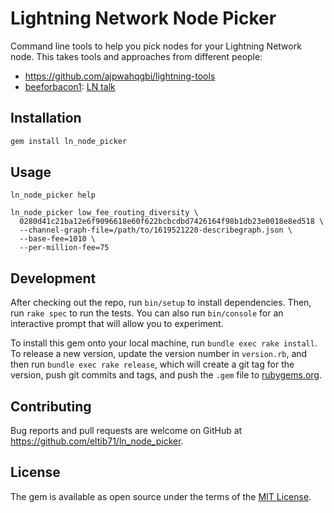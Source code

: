 # Lightning Network Node Picker

Command line tools to help you pick nodes for your Lightning Network node. This takes tools and approaches from different people:

- https://github.com/ajpwahqgbi/lightning-tools
- [beeforbacon1](https://twitter.com/beeforbacon1): [LN talk](https://www.youtube.com/watch?v=qnj-ix45tVw)

## Installation

```ruby
gem install ln_node_picker
```

## Usage


```
ln_node_picker help

ln_node_picker low_fee_routing_diversity \
  0280d41c21ba12e6f9096618e60f622bcbcdbd7426164f98b1db23e0018e8ed518 \
  --channel-graph-file=/path/to/1619521220-describegraph.json \
  --base-fee=1010 \
  --per-million-fee=75
```

## Development

After checking out the repo, run `bin/setup` to install dependencies. Then, run `rake spec` to run the tests. You can also run `bin/console` for an interactive prompt that will allow you to experiment.

To install this gem onto your local machine, run `bundle exec rake install`. To release a new version, update the version number in `version.rb`, and then run `bundle exec rake release`, which will create a git tag for the version, push git commits and tags, and push the `.gem` file to [rubygems.org](https://rubygems.org).

## Contributing

Bug reports and pull requests are welcome on GitHub at https://github.com/eltib71/ln_node_picker.

## License

The gem is available as open source under the terms of the [MIT License](https://opensource.org/licenses/MIT).
